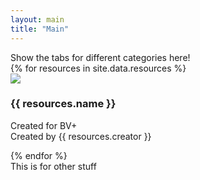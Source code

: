 ```yaml
---
layout: main
title: "Main"
---
```

<main>
  <div class="wrapper">
    <section class="category-navigation">
    Show the tabs for different categories here!
    </section>
    <section class="resources">
      {% for resources in site.data.resources %}
        <div class="resource">
          <img src="/assets/images{{resources.image | relative_url}}">
          <h3>{{ resources.name }}</h3>
          <p>Created for BV+<br>Created by {{ resources.creator }}</p>
          </div>
          {% endfor %}
    </section>
    <section class="other-stuff">
      This is for other stuff
    </section>
  </div>
</main>

